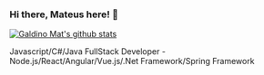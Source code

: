 ### Hi there, Mateus here! 👋
[![Galdino Mat's github stats](https://github-readme-stats.vercel.app/api?username=GaldinoMat)](https://github.com/GaldinoMat/github-readme-stats)

Javascript/C#/Java FullStack Developer - Node.js/React/Angular/Vue.js/.Net Framework/Spring Framework
